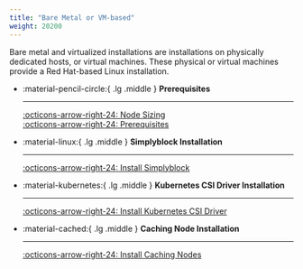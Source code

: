 ```yaml
---
title: "Bare Metal or VM-based"
weight: 20200
---
```


Bare metal and virtualized installations are installations on physically dedicated hosts, or virtual machines. These
physical or virtual machines provide a Red Hat-based Linux installation.

<div class="grid cards" markdown>

-   :material-pencil-circle:{ .lg .middle } __Prerequisites__

    ---

    [:octicons-arrow-right-24: Node Sizing](../deployment-planning/node-sizing.md)<br/>
    [:octicons-arrow-right-24: Prerequisites](prerequisites.md)

-   :material-linux:{ .lg .middle } __Simplyblock Installation__

    ---

    [:octicons-arrow-right-24: Install Simplyblock](install-simplyblock.md)<br/>

-   :material-kubernetes:{ .lg .middle } __Kubernetes CSI Driver Installation__

    ---

    [:octicons-arrow-right-24: Install Kubernetes CSI Driver](install-simplyblock-csi.md)<br/>

-   :material-cached:{ .lg .middle } __Caching Node Installation__

    ---

    [:octicons-arrow-right-24: Install Caching Nodes](install-caching-nodes.md)
</div>
